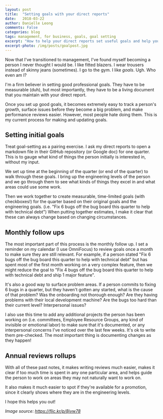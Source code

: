 ```yaml
---
layout: post
title:  "Setting goals with your direct reports"
date:   2018-03-22
author: Danielle Leong
comments: False
categories: blog
tags: management, for business, goals, goal setting
excerpt: "How to help your direct reports set useful goals and help yourself write performance reviews"
excerpt-photo: /img/posts/goalpost.jpg
---
```


Now that I've transitioned to management, I've found myself becoming a person I never thought I would be. I like fitted blazers. I wear trousers instead of skinny jeans (sometimes). I go to the gym. I like *goals*. Ugh. Who even am I?

I'm a firm believer in setting good professional goals. They have to be measurable (duh), but most importantly, they have to be a living document that you maintain with your direct report.

Once you set up good goals, it becomes extremely easy to track a person's growth, surface issues before they become a big problem, and make performance reviews easier. However, most people hate doing them. This is my current process for making and updating goals.

## Setting initial goals

Treat goal-setting as a pairing exercise. I ask my direct reports to open a markdown file in their GitHub repository (or Google doc) for one quarter. This is to gauge what kind of things the person initially is interested in, without my input.

We set up time at the beginning of the quarter (or end of the quarter) to walk through these goals. I bring up the engineering levels of the person and we go through them to see what kinds of things they excel in and what areas could use some work.

Then we work together to create measurable, time-limited goals (with checkboxes!) for the quarter based on their original goals and the engineering goals. (i.e. "Fix 6 bugs off the bug board this quarter to help with technical debt") When putting together estimates, I make it clear that these can always change based on changing circumstances.

## Monthly follow ups

The most important part of this process is the monthly follow up. I set a reminder on my calendar (I use OmniFocus) to review goals once a month to make sure they are still relevant. For example, if a person stated "Fix 6 bugs off the bug board this quarter to help with technical debt" but has spent most of the first month working on a very complex feature, then we might reduce the goal to "Fix 4 bugs off the bug board this quarter to help with technical debt and ship 1 major feature".

It's also a good way to surface problem areas. If a person commits to fixing 6 bugs in a quarter, but they haven't gotten any started, what is the cause of that problem? Was the onboarding not thorough enough? Are they having problems with their local development machine? Are the bugs too hard than their current level? Interpersonal issues?

I also use this time to add any additional projects the person has been working on (i.e. committees, Employee Resource Groups, any kind of invisible or emotional labor) to make sure that it's documented, or any interpersonal concerns I've noticed over the last few weeks. It's ok to write them pre-checked. The most important thing is documenting changes as they happen!

## Annual reviews rollups

With all of these past notes, it makes writing reviews much easier, makes it clear if too much time is spent in any one particular area, and helps guide the person to work on areas they may not naturally want to work on.

It also makes it much easier to spot if they're available for a promotion, since it clearly shows where they are in the engineering levels.

I hope this helps you out!

*Image source: https://flic.kr/p/8jvw78* 
